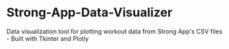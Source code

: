# Strong-App-Data-Visualizer
Data visualization tool for plotting workout data from Strong App's CSV files - Built with Tkinter and Plotly
